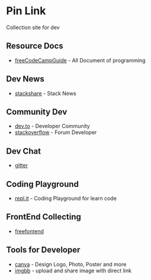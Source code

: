 # Pin Link

Collection site for dev

## Resource Docs

* [freeCodeCampGuide](https://guide.freecodecamp.org/) - All Document of programming

## Dev News

* [stackshare](https://stackshare.io/news) - Stack News

## Community Dev

* [dev.to](https://dev.to/) - Developer Community
* [stackoverflow](https://stackoverflow.com/) - Forum Developer

## Dev Chat

- [gitter](https://gitter.im/) 

## Coding Playground

* [repl.it](https://repl.it/repls) - Coding Playground for learn code

## FrontEnd Collecting

* [freefontend](http://freefrontend.com/)

## Tools for Developer

* [canva](https://www.canva.com/) - Design Logo, Photo, Poster and more
* [imgbb](https://imgbb.com/) - upload and share image with direct link
